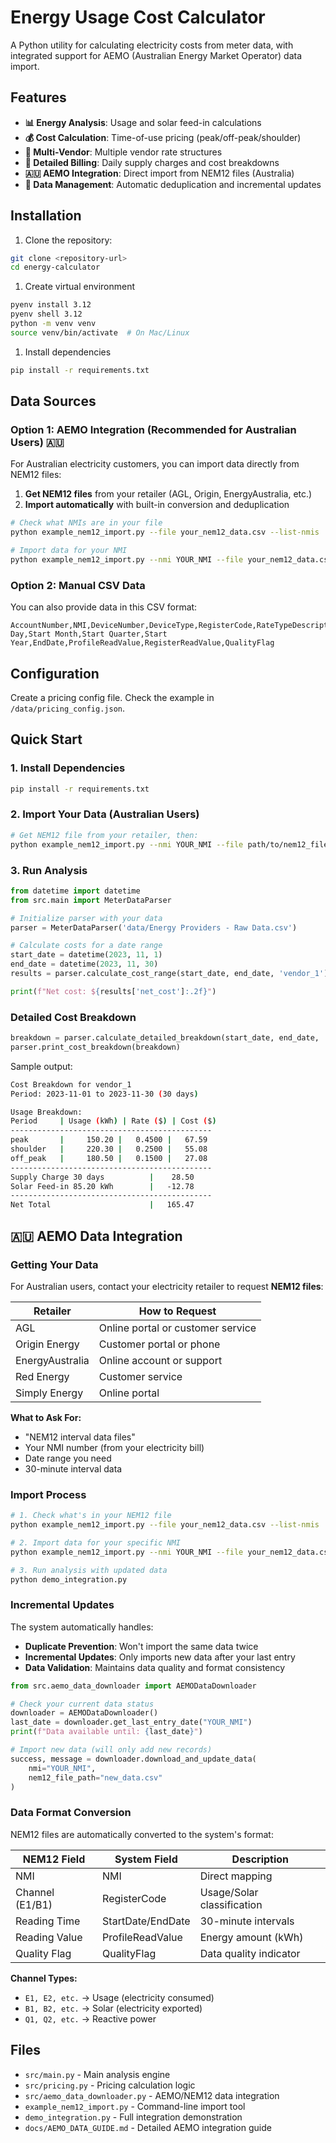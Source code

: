 # Energy Usage Cost Calculator

A Python utility for calculating electricity costs from meter data, with integrated support for AEMO (Australian Energy Market Operator) data import.

## Features

- **📊 Energy Analysis**: Usage and solar feed-in calculations
- **💰 Cost Calculation**: Time-of-use pricing (peak/off-peak/shoulder)
- **🏢 Multi-Vendor**: Multiple vendor rate structures
- **📅 Detailed Billing**: Daily supply charges and cost breakdowns
- **🇦🇺 AEMO Integration**: Direct import from NEM12 files (Australia)
- **🔄 Data Management**: Automatic deduplication and incremental updates

## Installation

1. Clone the repository:

```bash
git clone <repository-url>
cd energy-calculator
```

1. Create virtual environment

```bash
pyenv install 3.12
pyenv shell 3.12
python -m venv venv
source venv/bin/activate  # On Mac/Linux
```

1. Install dependencies

```bash
pip install -r requirements.txt
```

## Data Sources

### Option 1: AEMO Integration (Recommended for Australian Users) 🇦🇺

For Australian electricity customers, you can import data directly from NEM12 files:

1. **Get NEM12 files** from your retailer (AGL, Origin, EnergyAustralia, etc.)
2. **Import automatically** with built-in conversion and deduplication

```bash
# Check what NMIs are in your file
python example_nem12_import.py --file your_nem12_data.csv --list-nmis

# Import data for your NMI
python example_nem12_import.py --nmi YOUR_NMI --file your_nem12_data.csv
```

### Option 2: Manual CSV Data

You can also provide data in this CSV format:

```csv
AccountNumber,NMI,DeviceNumber,DeviceType,RegisterCode,RateTypeDescription,StartDate,Start Day,Start Month,Start Quarter,Start Year,EndDate,ProfileReadValue,RegisterReadValue,QualityFlag
```

## Configuration

Create a pricing config file. Check the example in `/data/pricing_config.json`.

## Quick Start

### 1. Install Dependencies

```bash
pip install -r requirements.txt
```

### 2. Import Your Data (Australian Users)

```bash
# Get NEM12 file from your retailer, then:
python example_nem12_import.py --nmi YOUR_NMI --file path/to/nem12_file.csv
```

### 3. Run Analysis

```python
from datetime import datetime
from src.main import MeterDataParser

# Initialize parser with your data
parser = MeterDataParser('data/Energy Providers - Raw Data.csv')

# Calculate costs for a date range
start_date = datetime(2023, 11, 1)
end_date = datetime(2023, 11, 30)
results = parser.calculate_cost_range(start_date, end_date, 'vendor_1')

print(f"Net cost: ${results['net_cost']:.2f}")
```

### Detailed Cost Breakdown

```python
breakdown = parser.calculate_detailed_breakdown(start_date, end_date, 'vendor_1') # the name of the vendor MUST match the name in the pricing_config file.
parser.print_cost_breakdown(breakdown)
```

Sample output:

```bash
Cost Breakdown for vendor_1
Period: 2023-11-01 to 2023-11-30 (30 days)

Usage Breakdown:
Period     | Usage (kWh) | Rate ($) | Cost ($)
---------------------------------------------
peak       |     150.20 |   0.4500 |   67.59
shoulder   |     220.30 |   0.2500 |   55.08
off_peak   |     180.50 |   0.1500 |   27.08
---------------------------------------------
Supply Charge 30 days          |    28.50
Solar Feed-in 85.20 kWh        |   -12.78
---------------------------------------------
Net Total                      |   165.47
```

## 🇦🇺 AEMO Data Integration

### Getting Your Data

For Australian users, contact your electricity retailer to request **NEM12 files**:

| Retailer        | How to Request                    |
| --------------- | --------------------------------- |
| AGL             | Online portal or customer service |
| Origin Energy   | Customer portal or phone          |
| EnergyAustralia | Online account or support         |
| Red Energy      | Customer service                  |
| Simply Energy   | Online portal                     |

**What to Ask For:**

- "NEM12 interval data files"
- Your NMI number (from your electricity bill)
- Date range you need
- 30-minute interval data

### Import Process

```bash
# 1. Check what's in your NEM12 file
python example_nem12_import.py --file your_nem12_data.csv --list-nmis

# 2. Import data for your specific NMI
python example_nem12_import.py --nmi YOUR_NMI --file your_nem12_data.csv --verbose

# 3. Run analysis with updated data
python demo_integration.py
```

### Incremental Updates

The system automatically handles:

- **Duplicate Prevention**: Won't import the same data twice
- **Incremental Updates**: Only imports new data after your last entry
- **Data Validation**: Maintains data quality and format consistency

```python
from src.aemo_data_downloader import AEMODataDownloader

# Check your current data status
downloader = AEMODataDownloader()
last_date = downloader.get_last_entry_date("YOUR_NMI")
print(f"Data available until: {last_date}")

# Import new data (will only add new records)
success, message = downloader.download_and_update_data(
    nmi="YOUR_NMI",
    nem12_file_path="new_data.csv"
)
```

### Data Format Conversion

NEM12 files are automatically converted to the system's format:

| NEM12 Field     | System Field      | Description                |
| --------------- | ----------------- | -------------------------- |
| NMI             | NMI               | Direct mapping             |
| Channel (E1/B1) | RegisterCode      | Usage/Solar classification |
| Reading Time    | StartDate/EndDate | 30-minute intervals        |
| Reading Value   | ProfileReadValue  | Energy amount (kWh)        |
| Quality Flag    | QualityFlag       | Data quality indicator     |

**Channel Types:**

- `E1, E2, etc.` → Usage (electricity consumed)
- `B1, B2, etc.` → Solar (electricity exported)
- `Q1, Q2, etc.` → Reactive power

## Files

- `src/main.py` - Main analysis engine
- `src/pricing.py` - Pricing calculation logic
- `src/aemo_data_downloader.py` - AEMO/NEM12 data integration
- `example_nem12_import.py` - Command-line import tool
- `demo_integration.py` - Full integration demonstration
- `docs/AEMO_DATA_GUIDE.md` - Detailed AEMO integration guide
